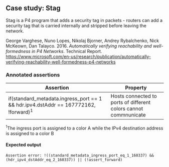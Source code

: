 ## Case study: Stag

Stag is a P4 program that adds a security tag in packets - routers can add a security tag that is carried internally and stripped before leaving the network.

George Varghese, Nuno Lopes, Nikolaj Bjorner, Andrey Rybalchenko, Nick McKeown, Dan Talayco. 2016. _Automatically verifying reachability and well-formedness in P4 Networks_. Technical Report. https://www.microsoft.com/en-us/research/publication/automatically-verifying-reachability-well-formedness-p4-networks

### Annotated assertions

| Assertion | Property |
| --------- | -------- |
| if(standard_metadata.ingress_port == 1 && hdr.ipv4.dstAddr == 167772162, !forward)<sup>1</sup> | Hosts connected to ports of different colors cannot commnunicate |

<sup>1</sup>The ingress port is assigned to a color A while the IPv4 destination address is assigned to a color B

#### Expected output

```
Assertion error: !((standard_metadata_ingress_port_eq_1_160337) && (hdr_ipv4_dstAddr_eq_2_160337)) || (!assert_forward)
```